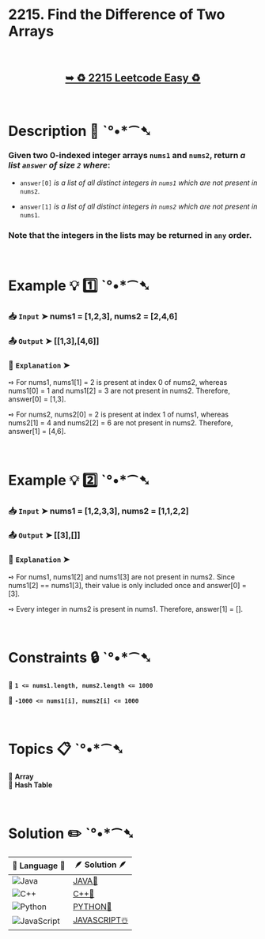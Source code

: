 # 2215. Find the Difference of Two Arrays

</br>

<h2 align="center"> 

<a href="https://leetcode.com/problems/find-the-difference-of-two-arrays/?envType=study-plan-v2&envId=leetcode-75"><strong>➥ ♻️ 2215 Leetcode Easy ♻️ </strong></a>
</h2>

</br>

# Description 📜 ˋ°•*⁀➷

### Given two 0-indexed integer arrays `nums1` and `nums2`, return *a list `answer` of size `2` where*:

- `answer[0]` *is a list of all distinct integers in `nums1` which are not present in* `nums2`.

- `answer[1]` *is a list of all distinct integers in `nums2` which are not present in* `nums1`.

### Note that the integers in the lists may be returned in `any` order.

</br>

# Example 💡 1️⃣ ˋ°•*⁀➷

  ### 📥 `Input`  ➤ nums1 = [1,2,3], nums2 = [2,4,6]

  ### 📤 `Output`  ➤ [[1,3],[4,6]]

  ### 🔦 `Explanation`  ➤ 

➺ For nums1, nums1[1] = 2 is present at index 0 of nums2, whereas nums1[0] = 1 and nums1[2] = 3 are not present in nums2. Therefore, answer[0] = [1,3].

➺ For nums2, nums2[0] = 2 is present at index 1 of nums1, whereas nums2[1] = 4 and nums2[2] = 6 are not present in nums2. Therefore, answer[1] = [4,6].

</br>

# Example 💡 2️⃣ ˋ°•*⁀➷

  ### 📥 `Input` ➤ nums1 = [1,2,3,3], nums2 = [1,1,2,2]

  ### 📤 `Output`  ➤ [[3],[]]

  ### 🔦 `Explanation` ➤ 

➺ For nums1, nums1[2] and nums1[3] are not present in nums2. Since nums1[2] == nums1[3], their value is only included once and answer[0] = [3].

➺ Every integer in nums2 is present in nums1. Therefore, answer[1] = [].

</br>

# Constraints 🔒 ˋ°•*⁀➷

🔹 **`1 <= nums1.length, nums2.length <= 1000`** </br>

🔹 **`-1000 <= nums1[i], nums2[i] <= 1000`** </br>

</br>

# Topics 📋 ˋ°•*⁀➷

🔸 **Array**  </br>
🔸 **Hash Table**  </br>

</br>

# Solution ✏️ ˋ°•*⁀➷

| 📒 Language 📒  | 🪶 Solution 🪶 |
| ------------- | ------------- |
|  ![Java](https://img.shields.io/badge/java-%23ED8B00.svg?style=for-the-badge&logo=openjdk&logoColor=white)  | [JAVA🍁]() |
|  ![C++](https://img.shields.io/badge/c++-%2300599C.svg?style=for-the-badge&logo=c%2B%2B&logoColor=white)  | [C++🎲]()  |
|  ![Python](https://img.shields.io/badge/python-3670A0?style=for-the-badge&logo=python&logoColor=ffdd54)    | [PYTHON🍰]() |
| ![JavaScript](https://img.shields.io/badge/javascript-%23323330.svg?style=for-the-badge&logo=javascript&logoColor=%23F7DF1E)   | [JAVASCRIPT☃️]() |
